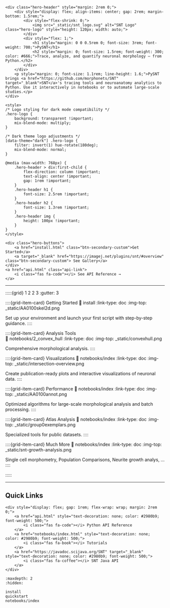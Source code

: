 ```{raw} html
<div class="hero-header" style="margin: 2rem 0;">
    <div style="display: flex; align-items: center; gap: 2rem; margin-bottom: 1.5rem;">
        <div style="flex-shrink: 0;">
            <img src="_static/snt_logo.svg" alt="SNT Logo" class="hero-logo" style="height: 120px; width: auto;">
        </div>
        <div style="flex: 1;">
            <h1 style="margin: 0 0 0.5rem 0; font-size: 3rem; font-weight: 700;">PySNT</h1>
            <h2 style="margin: 0; font-size: 1.5rem; font-weight: 300; color: #666;">Trace, analyze, and quantify neuronal morphology — from Python.</h2>
        </div>
    </div>
    <p style="margin: 0; font-size: 1.1rem; line-height: 1.6;">PySNT brings <a href="https://github.com/morphonets/SNT" target="_blank">SNT</a>'s tracing tools and neuroanatomy analytics to Python. Use it interactively in notebooks or to automate large-scale studies.</p>
</div>

<style>
/* Logo styling for dark mode compatibility */
.hero-logo {
    background: transparent !important;
    mix-blend-mode: multiply;
}

/* Dark theme logo adjustments */
[data-theme="dark"] .hero-logo {
    filter: invert(1) hue-rotate(180deg);
    mix-blend-mode: normal;
}

@media (max-width: 768px) {
    .hero-header > div:first-child {
        flex-direction: column !important;
        text-align: center !important;
        gap: 1rem !important;
    }
    .hero-header h1 {
        font-size: 2.5rem !important;
    }
    .hero-header h2 {
        font-size: 1.3rem !important;
    }
    .hero-header img {
        height: 100px !important;
    }
}
</style>
```

```{raw} html
<div class="hero-buttons">
    <a href="install.html" class="btn-secondary-custom">Get Started</a>
    <a target="_blank" href="https://imagej.net/plugins/snt/#overview" class="btn-secondary-custom"> See Gallery</a>
</div>
<a href="api.html" class="api-link">
    <i class="fas fa-code"></i> See API Reference →
</a>
```
---

:::::{grid} 1 2 2 3
:gutter: 3

::::{grid-item-card} <i class="fa-solid fa-rocket"></i> Getting Started
:link: install
:link-type: doc
:img-top: _static/AA0100skel2d.png

Set up your environment and launch your first script with step-by-step guidance.
::::

::::{grid-item-card} <i class="fa-solid fa-calculator"></i> Analysis Tools  
:link: notebooks/2_convex_hull
:link-type: doc
:img-top: _static/convexhull.png

Comprehensive morphological analysis.
::::

::::{grid-item-card} <i class="fa-solid fa-chart-bar"></i> Visualizations
:link: notebooks/index
:link-type: doc
:img-top: _static/intersection-overview.png

Create publication-ready plots and interactive visualizations of neuronal data.
::::

::::{grid-item-card} <i class="fa-solid fa-gauge-high"></i> Performance
:link: notebooks/index
:link-type: doc
:img-top: _static/AA0100annot.png

Optimized algorithms for large-scale morphological analysis and batch processing.
::::

::::{grid-item-card} <i class="fa-solid fa-brain"></i> Atlas Analysis
:link: notebooks/index 
:link-type: doc
:img-top: _static/group0exemplars.png

Specialized tools for public datasets.
::::

::::{grid-item-card} <i class="fa-solid fa-boxes-stacked"></i> Much More
:link: notebooks/index
:link-type: doc
:img-top: _static/snt-growth-analysis.png

Single cell morphometry, Population Comparisons, Neurite growth analys, ...
::::

:::::

---

## Quick Links

```{raw} html
<div style="display: flex; gap: 1rem; flex-wrap: wrap; margin: 2rem 0;">
    <a href="api.html" style="text-decoration: none; color: #2980b9; font-weight: 500;">
        <i class="fas fa-code"></i> Python API Reference
    </a>
    <a href="notebooks/index.html" style="text-decoration: none; color: #2980b9; font-weight: 500;">
        <i class="fas fa-book"></i> Tutorials
    </a>
    <a href="https://javadoc.scijava.org/SNT" target="_blank" style="text-decoration: none; color: #2980b9; font-weight: 500;">
        <i class="fas fa-coffee"></i> SNT Java API
    </a>
</div>
```

```{toctree}
:maxdepth: 2
:hidden:

install
quickstart
notebooks/index
```

